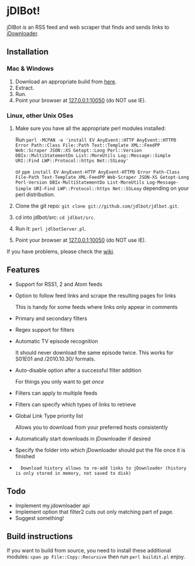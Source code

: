 # jDlBot!

jDlBot is an RSS feed and web scraper that finds and sends links to [jDownloader](http://www.jdownloader.org).

## Installation

### Mac & Windows

1.   Download an appropriate build from [here](https://github.com/thawn/jdlbot/releases/).
2.   Extract.
3.   Run.
4.   Point your browser at [127.0.0.1:10050](http://127.0.0.1:10050/) (do NOT use IE).

### Linux, other Unix OSes

1.  Make sure you have all the appropriate perl modules installed:

    Run `perl -MCPAN -e 'install EV AnyEvent::HTTP AnyEvent::HTTPD Error Path::Class File::Path Text::Template XML::FeedPP Web::Scraper JSON::XS Getopt::Long Perl::Version DBIx::MultiStatementDo List::MoreUtils Log::Message::Simple URI::Find LWP::Protocol::https Net::SSLeay'`
    
    or `ppm install EV AnyEvent-HTTP AnyEvent-HTTPD Error Path-Class File-Path Text-Template XML-FeedPP Web-Scraper JSON-XS Getopt-Long Perl-Version DBIx-MultiStatementDo List-MoreUtils Log-Message-Simple URI-Find LWP::Protocol::https Net::SSLeay` depending on your perl distribution.

2.  Clone the git repo: `git clone git://github.com/jdlbot/jdlbot.git`.

3.  cd into jdlbot/src:  `cd jdlbot/src`.

4.  Run it:  `perl jdlbotServer.pl`.

5.  Point your browser at [127.0.0.1:10050](http://127.0.0.1:10050/) (do NOT use IE).

If you have problems, please check the [wiki](http://github.com/jdlbot/jdlbot/wiki).

## Features

*   Support for RSS1, 2 and Atom feeds

*   Option to follow feed links and scrape the resulting pages for links

    This is handy for some feeds where links only appear in comments

*   Primary and secondary filters

*   Regex support for filters

*   Automatic TV episode recognition

    It should never download the same episode twice.  This works for S01E01 and /2010.10.30/ formats.

*   Auto-disable option after a successful filter addition

    For things you only want to get *once*

*   Filters can apply to multiple feeds

*   Filters can specify which types of links to retrieve

*   Global Link Type priority list

    Allows you to download from your preferred hosts consistently
    
*   Automatically start downloads in jDownloader if desired

*   Specify the folder into which jDownloader should put the file once it is finished
    
*		Download history allows to re-add links to jDownloader (history is only stored in memory, not saved to disk)


## Todo

*   Implement my.jdownloader api
*   Implement option that filter2 cuts out only matching part of page.
*   Suggest something!

## Build instructions

If you want to build from source, you need to install these additional modules:
`cpan pp File::Copy::Recursive`
then run `perl buildit.pl`
enjoy.
